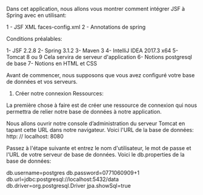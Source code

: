 Dans cet application, nous allons vous montrer comment intégrer JSF à Spring avec en utilisant:



1 - JSF XML faces-config.xml
2 - Annotations de spring

Conditions préalables:

1- JSF 2.2.8
2- Spring 3.1.2
3- Maven 3
4- IntelliJ IDEA 2017.3 x64
5- Tomcat 8 ou 9 Cela servira de serveur d'application
6- Notions postgresql de base
7- Notions en HTML et CSS

Avant de commencer, nous supposons que vous avez configuré votre base de données et vos serveurs.

1. Créer notre connexion Ressources:

La première chose à faire est de créer une ressource de connexion qui nous permettra de relier notre base de données à notre application.

Nous allons ouvrir notre console d’administration du serveur Tomcat en tapant cette URL dans notre navigateur.
Voici l'URL de la base de données: http: // localhost: 8080

Passez à l'étape suivante et entrez le nom d'utilisateur, le mot de passe et l'URL de votre serveur de base de données. 
Voici le db.properties de la base de données: 

db.username=postgres
db.password=0771060909+1
db.url=jdbc:postgresql://localhost:5432/data
db.driver=org.postgresql.Driver
jpa.showSql=true
 

